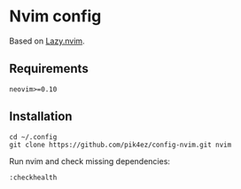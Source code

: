 # Nvim config

Based on [Lazy.nvim](https://lazy.folke.io/).

## Requirements

```
neovim>=0.10
```

## Installation

```
cd ~/.config
git clone https://github.com/pik4ez/config-nvim.git nvim
```

Run nvim and check missing dependencies:

```
:checkhealth
```

